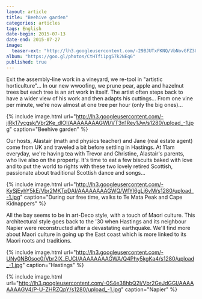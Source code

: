 ```yaml
---
layout: article
title: "Beehive garden"
categories: articles
tags: English
date-begin: 2015-07-13
date-end: 2015-07-27
image: 
  teaser-ext: "http://lh3.googleusercontent.com/-29BJUTxFKNQ/VbNovGFZ3UI/AAAAAAAAGQ8/Dcpxa4k63ik/s1280/upload_-1.jpg"
album: "https://goo.gl/photos/CtHTfi1pg57k2NEq6"
published: true
---
```


Exit the assembly-line work in a vineyard, we re-tool in "artistic horticulture"... In our new wwoofing, we prune pear, apple and hazelnut trees but each tree is an art work in itself. The artist often steps back to have a wider view of his work and then adapts his cuttings... From one vine per minute, we're now almost at one tree per hour (only the big ones)...

{% include image.html url="http://lh3.googleusercontent.com/-jlRk17ycgsk/Vbr2Ke_dlOI/AAAAAAAAGWI/VT3n1Rey1Jw/s1280/upload_-1.jpg" caption="Beehive garden" %}


Our hosts, Alastair (math and physics teacher) and Jane (real estate agent) come from UK and traveled a bit before settling in Hastings. At 11am everyday, we're having tea with Trevor and Christine, Alastair's parents, who live also on the property. It's time to eat a few biscuits baked with love and to put the world to rights with these two lovely retired Scottish, passionate about traditional Scottish dance and songs...

{% include image.html url="http://lh3.googleusercontent.com/-KySjEyhY5kE/Vbr2MKTpDAI/AAAAAAAAGWQ/WfYl6gLj6vM/s1280/upload_-1.jpg" caption="During our free time, walks to Te Mata Peak and Cape Kidnappers" %}

All the bay seems to be in art-Deco style, with a touch of Maori culture. This architectural style goes back to the '30 when Hastings and its neighbour Napier were reconstructed after a devastating earthquake. We'll find more about Maori culture in going up the East coast which is more linked to its Maori roots and traditions.

{% include image.html url="http://lh3.googleusercontent.com/-UNy0NB0soc0/Vbr2IX_EUCI/AAAAAAAAGWA/Q4Phy5kgKa4/s1280/upload_-1.jpg" caption="Hastings" %}

{% include image.html url="http://lh3.googleusercontent.com/-0S4e38hbQ2I/Vbr2GeJdGGI/AAAAAAAAGV4/P-U-ZHRZQpY/s1280/upload_-1.jpg" caption="Napier" %}

